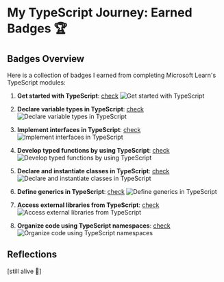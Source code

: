 # My TypeScript Journey: Earned Badges 🏆

## Badges Overview

Here is a collection of badges I earned from completing Microsoft Learn's TypeScript modules:

1. **Get started with TypeScript**: [check](https://learn.microsoft.com/api/achievements/share/en-us/dziauco-4651/J6PE777T?sharingId=F225B19194CBB851) <img src="https://learn.microsoft.com/en-us/training/achievements/typescript/typescript-get-started.svg" alt="Get started with TypeScript">

2. **Declare variable types in TypeScript**: [check](https://learn.microsoft.com/api/achievements/share/en-us/dziauco-4651/9N56KJNU?sharingId=F225B19194CBB851) <img src="https://learn.microsoft.com/ru-ru/training/achievements/typescript/typescript-declare-variable-types.svg" alt="Declare variable types in TypeScript">

3. **Implement interfaces in TypeScript**: [check](https://learn.microsoft.com/api/achievements/share/en-us/dziauco-4651/UFLCDRV3?sharingId=F225B19194CBB851) <img src="https://learn.microsoft.com/ru-ru/training/achievements/typescript/typescript-implement-interfaces.svg" alt="Implement interfaces in TypeScript">

4. **Develop typed functions by using TypeScript**: [check](https://learn.microsoft.com/api/achievements/share/en-us/dziauco-4651/24Y78H5V?sharingId=F225B19194CBB851) <img src="https://learn.microsoft.com/ru-ru/training/achievements/typescript/typescript-develop-typed-functions.svg" alt="Develop typed functions by using TypeScript">

5. **Declare and instantiate classes in TypeScript**: [check](https://learn.microsoft.com/api/achievements/share/en-us/dziauco-4651/X2HN6X8Y?sharingId=F225B19194CBB851) <img src="https://learn.microsoft.com/ru-ru/training/achievements/typescript/typescript-declare-instantiate-classes.svg" alt="Declare and instantiate classes in TypeScript">

6. **Define generics in TypeScript**: [check](https://learn.microsoft.com/api/achievements/share/en-us/dziauco-4651/9N56DMPU?sharingId=F225B19194CBB851) <img src="https://learn.microsoft.com/ru-ru/training/achievements/typescript/typescript-generics.svg" alt="Define generics in TypeScript">

7. **Access external libraries from TypeScript**: [check](https://learn.microsoft.com/api/achievements/share/en-us/dziauco-4651/N7U8GL2F?sharingId=F225B19194CBB851) <img src="https://learn.microsoft.com/ru-ru/training/achievements/typescript/typescript-work-external-libraries.svg" alt="Access external libraries from TypeScript">

8. **Organize code using TypeScript namespaces**: [check](https://learn.microsoft.com/api/achievements/share/en-us/dziauco-4651/HY6U5NP8?sharingId=F225B19194CBB851) <img src="https://learn.microsoft.com/ru-ru/training/achievements/typescript/typescript-namespaces-organize-code.svg" alt="Organize code using TypeScript namespaces">

## Reflections

[still alive 🐨]
